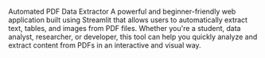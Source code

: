 Automated PDF Data Extractor
A powerful and beginner-friendly web application built using Streamlit that allows users to automatically extract text, tables, and images from PDF files. Whether you're a student, data analyst, researcher, or developer, this tool can help you quickly analyze and extract content from PDFs in an interactive and visual way.
